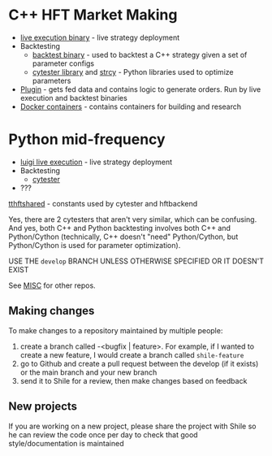 # C++ HFT Market Making
-  [live execution binary](https://github.com/MoreChickenDelivered/hftbackend) - live strategy deployment
-  Backtesting
    -  [backtest binary](https://github.com/MoreChickenDelivered/hfttester) - used to backtest a C++ strategy given a set of parameter configs
    -  [cytester library](https://github.com/ebenali/cytester-blankrepo) and [strcy](https://github.com/MoreChickenDelivered/strcycopy) - Python libraries used to optimize parameters
-  [Plugin](https://github.com/ebenali/hft-plugin-base) - gets fed data and contains logic to generate orders. Run by live execution and backtest binaries
-  [Docker containers](https://github.com/MoreChickenDelivered/tthft-docker-image) - contains containers for building and research

# Python mid-frequency
-  [luigi live execution](https://github.com/MoreChickenDelivered/luigi) - live strategy deployment
-  Backtesting
    -  [cytester](https://github.com/MoreChickenDelivered/cytester2)
-  ???

[tthftshared](https://github.com/MoreChickenDelivered/tthftshared) - constants used by cytester and hftbackend

Yes, there are 2 cytesters that aren't very similar, which can be confusing. And yes, both C++ and Python backtesting involves both C++ and Python/Cython (technically, C++ doesn't "need" Python/Cython, but Python/Cython is used for parameter optimization).

USE THE `develop` BRANCH UNLESS OTHERWISE SPECIFIED OR IT DOESN'T EXIST

See [MISC](https://github.com/MoreChickenDelivered/ttprojects/blob/main/MISC.md) for other repos.

## Making changes
To make changes to a repository maintained by multiple people:
1. create a branch called <firstname>-<bugfix | feature>. For example, if I wanted to create a new feature, I would create a branch called `shile-feature`
2. go to Github and create a pull request between the develop (if it exists) or the main branch and your new branch
3. send it to Shile for a review, then make changes based on feedback

## New projects
If you are working on a new project, please share the project with Shile so he can review the code once per day to check that good style/documentation is maintained